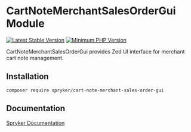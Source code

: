 # CartNoteMerchantSalesOrderGui Module
[![Latest Stable Version](https://poser.pugx.org/spryker/cart-note-merchant-sales-order-gui/v/stable.svg)](https://packagist.org/packages/spryker/cart-note-merchant-sales-order-gui)
[![Minimum PHP Version](https://img.shields.io/badge/php-%3E%3D%207.3-8892BF.svg)](https://php.net/)

CartNoteMerchantSalesOrderGui provides Zed UI interface for merchant cart note management.

## Installation

```
composer require spryker/cart-note-merchant-sales-order-gui
```

## Documentation

[Spryker Documentation](https://academy.spryker.com/developing_with_spryker/module_guide/modules.html)
